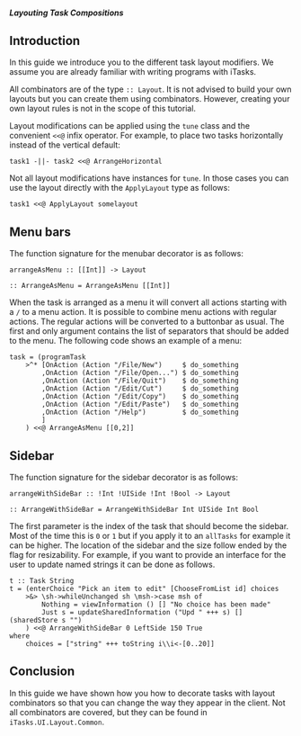 ##### Layouting Task Compositions

## Introduction
In this guide we introduce you to the different task layout modifiers.
We assume you are already familiar with writing programs with iTasks.

All combinators are of the type `:: Layout`.
It is not advised to build your own layouts but you can create them using combinators.
However, creating your own layout rules is not in the scope of this tutorial.

Layout modifications can be applied using the `tune` class and the convenient `<<@` infix operator.
For example, to place two tasks horizontally instead of the vertical default:

```clean
task1 -||- task2 <<@ ArrangeHorizontal
```

Not all layout modifications have instances for `tune`.
In those cases you can use the layout directly with the `ApplyLayout` type as follows:
```clean
task1 <<@ ApplyLayout somelayout
```

## Menu bars
The function signature for the menubar decorator is as follows:
```clean
arrangeAsMenu :: [[Int]] -> Layout

:: ArrangeAsMenu = ArrangeAsMenu [[Int]]
```

When the task is arranged as a menu it will convert all actions starting with a `/` to a menu action.
It is possible to combine menu actions with regular actions.
The regular actions will be converted to a buttonbar as usual.
The first and only argument contains the list of separators that should be added to the menu.
The following code shows an example of a menu:

```clean
task = (programTask
	>^* [OnAction (Action "/File/New")     $ do_something
		,OnAction (Action "/File/Open...") $ do_something
		,OnAction (Action "/File/Quit")    $ do_something
		,OnAction (Action "/Edit/Cut")     $ do_something
		,OnAction (Action "/Edit/Copy")    $ do_something
		,OnAction (Action "/Edit/Paste")   $ do_something
		,OnAction (Action "/Help")         $ do_something
		]
	) <<@ ArrangeAsMenu [[0,2]]
```

## Sidebar
The function signature for the sidebar decorator is as follows:
```clean
arrangeWithSideBar :: !Int !UISide !Int !Bool -> Layout

:: ArrangeWithSideBar = ArrangeWithSideBar Int UISide Int Bool
```

The first parameter is the index of the task that should become the sidebar.
Most of the time this is `0` or `1` but if you apply it to an `allTasks` for example it can be higher.
The location of the sidebar and the size follow ended by the flag for resizability.
For example, if you want to provide an interface for the user to update named strings it can be done as follows.

```clean
t :: Task String
t = (enterChoice "Pick an item to edit" [ChooseFromList id] choices
	>&> \sh->whileUnchanged sh \msh->case msh of
		Nothing = viewInformation () [] "No choice has been made"
		Just s = updateSharedInformation ("Upd " +++ s) [] (sharedStore s "")
	) <<@ ArrangeWithSideBar 0 LeftSide 150 True
where
	choices = ["string" +++ toString i\\i<-[0..20]]
```

## Conclusion

In this guide we have shown how you how to decorate tasks with layout combinators so that you can change the way they appear in the client.
Not all combinators are covered, but they can be found in `iTasks.UI.Layout.Common`.
